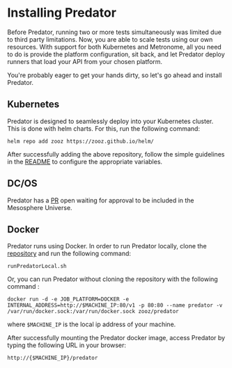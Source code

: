 # Installing Predator

Before Predator, running two or more tests simultaneously was limited due to third party limitations. Now, you are able to scale tests using our own resources. With support for both Kubernetes and Metronome, all you need to do is provide the platform configuration, sit back, and let Predator deploy runners that load your API from your chosen platform. 

You're probably eager to get your hands dirty, so let's go ahead and install Predator.

## Kubernetes

Predator is designed to seamlessly deploy into your Kubernetes cluster. This is done with helm charts. For this, run the following command:

```
helm repo add zooz https://zooz.github.io/helm/
```

After successfully adding the above repository, follow the simple guidelines in the [README](https://zooz.github.io/helm/predator/) to configure the appropriate variables.

## DC/OS

Predator has a [PR](https://github.com/mesosphere/universe/pull/2229) open waiting for approval to be included in the Mesosphere Universe.

## Docker

Predator runs using Docker. In order to run Predator locally, clone the [repository](https://github.com/Zooz/predator) and run the following command:

`runPredatorLocal.sh`

Or, you can run Predator without cloning the repository with the following command :

```docker run -d -e JOB_PLATFORM=DOCKER -e INTERNAL_ADDRESS=http://$MACHINE_IP:80/v1 -p 80:80 --name predator -v /var/run/docker.sock:/var/run/docker.sock zooz/predator```

where `$MACHINE_IP` is the local ip address of your machine.

After successfully mounting the Predator docker image, access Predator by typing the following URL in your browser:

```http://{$MACHINE_IP}/predator```